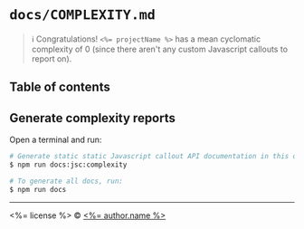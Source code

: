 # `docs/COMPLEXITY.md`
> :information_source: Congratulations! `<%= projectName %>` has a mean cyclomatic complexity of 0 (since there aren't any custom Javascript callouts to report on).

## Table of contents
<!-- toc -->

<!-- tocstop -->

## Generate complexity reports

Open a terminal and run:

```bash
# Generate static static Javascript callout API documentation in this directory:
$ npm run docs:jsc:complexity

# To generate all docs, run:
$ npm run docs

```

---

<%= license %> © [<%= author.name %>](<%= author.url %>)
